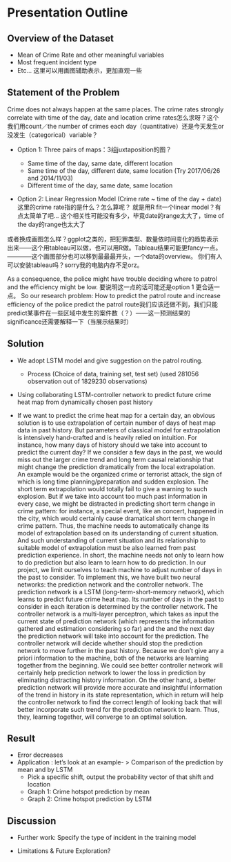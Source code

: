 # Presentation Outline
## Overview of the Dataset 
- Mean of Crime Rate and other meaningful variables 
- Most frequent incident type 
- Etc… 
这里可以用画图辅助表示，更加直观一些

## Statement of the Problem 
Crime does not always happen at the same places. The crime rates strongly correlate with time of the day, date and location 
crime rates怎么求呀？这个我们用count／the number of crimes each day（quantitative）还是今天发生or没发生（categorical）variable？

- Option 1: Three pairs of maps：3组juxtaposition的图？
  - Same time of the day, same date, different location 
  - Same time of the day, different date, same location (Try 2017/06/26 and 2014/11/03)
  - Different time of the day, same date, same location
  
- Option 2: Linear Regression Model (Crime rate ~ time of the day + date)
这里的crime rate指的是什么？怎么算呢？
就是用R fit一个linear model？有点太简单了吧...
这个相关性可能没有多少，毕竟date的range太大了，time of the day的range也太大了

或者换成画图怎么样？ggplot之类的，把犯罪类型、数量依时间变化的趋势表示出来——这个用tableau可以做，也可以用R做。Tableau结果可能更fancy一点。————这个画图部分也可以移到最最最开头，一个data的overview。
你们有人可以安装tableau吗？sorry我的电脑内存不足orz。

As a consequence, the police might have trouble deciding where to patrol and the efficiency might be low.
要说明这一点的话可能还是option 1 更合适一点。
So our research problem: How to predict the patrol route and increase efficiency of the police
predict the patrol route我们应该还做不到，我们只能predict某事件在一些区域中发生的案件数（？）——这一预测结果的significance还需要解释一下（当展示结果时）

## Solution 
- We adopt LSTM model and give suggestion on the patrol routing.
  - Process (Choice of data, training set, test set) (used 281056 observation out of 1829230 observations)

- Using collaborating LSTM-controller network to predict future crime heat map from dynamically chosen past history


 - If we want to predict the crime heat map for a certain day, an obvious solution is to use extrapolation of certain number of days of heat map data in past history. But parameters of classical model for extrapolation is intensively hand-crafted and is heavily relied on intuition.  For instance, how many days of history should we take into account to predict the current day? If we consider a few days in the past, we would miss out the larger crime trend and long term causal relationship that might change the prediction dramatically from the local extrapolation. An example would be the organized crime or terrorist attack, the sign of which is long time planning/preparation and sudden explosion. The short term extrapolation would totally fail to give a warning to such explosion. But if we take into account too much past information in every case, we might be distracted in predicting short term change in crime pattern: for instance, a special event, like an concert, happened in the city, which would certainly cause dramatical short term change in crime pattern. Thus, the machine needs to automatically change its model of extrapolation based on its understanding of current situation. And such understanding of current situation and its relationship to suitable model of extrapolation must be also learned from past prediction experience. In short, the machine needs not only to learn how to do prediction but also learn to learn how to do prediction. In our project, we limit ourselves to teach machine to adjust number of days in the past to consider. To implement this, we have built two neural networks: the prediction network and the controller network. The prediction network is a LSTM (long-term-short-memory network), which learns to predict future crime heat map. Its number of days in the past to consider in each iteration is determined by the controller network. The controller network is a multi-layer perceptron, which takes as input the current state of prediction network (which represents the information gathered and estimation considering so far) and the and the next day the prediction network will take into account for the prediction. The controller network will decide whether should stop the prediction network to move further in the past history. Because we don’t give any a priori information to the machine, both of the networks are learning together from the beginning. We could see better controller network will certainly help prediction network to lower the loss in prediction by eliminating distracting history information. On the other hand, a better prediction network will provide more accurate and insightful information of the trend in history in its state representation, which in return will help the controller network to find the correct length of looking back that will better incorporate such trend for the prediction network to learn. Thus, they, learning together, will converge to an optimal solution.
  
## Result 
- Error decreases 
- Application : let’s look at an example- > Comparison of the prediction by mean and by LSTM 
    - Pick a specific shift, output the probability vector of that shift and location 
    - Graph 1: Crime hotspot prediction by mean 
    - Graph 2: Crime hotspot prediction by LSTM
    
## Discussion 
- Further work: Specify the type of incident in the training model 

+ Limitations & Future Exploration?
